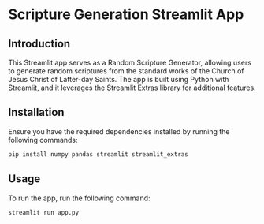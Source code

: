 # Scripture Generation Streamlit App

## Introduction
This Streamlit app serves as a Random Scripture Generator, allowing users to generate random scriptures from the standard works of the Church of Jesus Christ of Latter-day Saints. The app is built using Python with Streamlit, and it leverages the Streamlit Extras library for additional features.

## Installation
Ensure you have the required dependencies installed by running the following commands:
```bash
pip install numpy pandas streamlit streamlit_extras
```

## Usage
To run the app, run the following command:
```bash
streamlit run app.py
```

